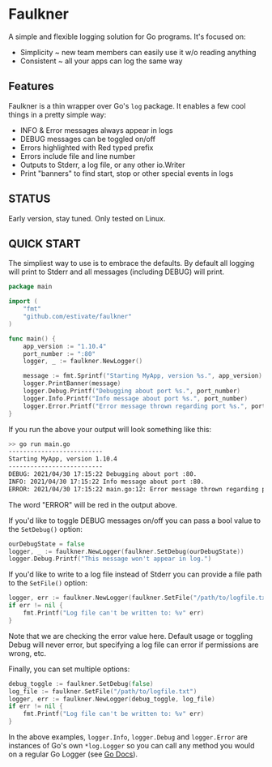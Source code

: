 # Faulkner

A simple and flexible logging solution for Go programs. It's focused on:

* Simplicity ~ new team members can easily use it w/o reading anything
* Consistent ~ all your apps can log the same way

## Features

Faulkner is a thin wrapper over Go's `log` package. It enables a few cool things
in a pretty simple way:

* INFO & Error messages always appear in logs
* DEBUG messages can be toggled on/off
* Errors highlighted with Red typed prefix
* Errors include file and line number
* Outputs to Stderr, a log file, or any other io.Writer
* Print "banners" to find start, stop or other special events in logs

## STATUS

Early version, stay tuned. Only tested on Linux.

## QUICK START

The simpliest way to use is to embrace the defaults. By default all logging will print to Stderr
and all messages (including DEBUG) will print.

```go
package main

import (
    "fmt"
    "github.com/estivate/faulkner"
)

func main() {
    app_version := "1.10.4"
    port_number := ":80"
    logger, _ := faulkner.NewLogger()

    message := fmt.Sprintf("Starting MyApp, version %s.", app_version)
    logger.PrintBanner(message)
    logger.Debug.Printf("Debugging about port %s.", port_number)
    logger.Info.Printf("Info message about port %s.", port_number)
    logger.Error.Printf("Error message thrown regarding port %s.", port_number)
}
```

If you run the above your output will look something like this:

```bash
>> go run main.go
--------------------------
Starting MyApp, version 1.10.4
--------------------------
DEBUG: 2021/04/30 17:15:22 Debugging about port :80.
INFO: 2021/04/30 17:15:22 Info message about port :80.
ERROR: 2021/04/30 17:15:22 main.go:12: Error message thrown regarding port :80.
```
The word "ERROR" will be red in the output above.

If you'd like to toggle DEBUG messages on/off you can pass a bool value to the `SetDebug()` option:

```go
ourDebugState = false
logger, _ := faulkner.NewLogger(faulkner.SetDebug(ourDebugState))
logger.Debug.Printf("This message won't appear in log.")
```

If you'd like to write to a log file instead of Stderr you can provide a file path to the `SetFile()` option:

```go
logger, err := faulkner.NewLogger(faulkner.SetFile("/path/to/logfile.txt"))
if err != nil {
    fmt.Printf("Log file can't be written to: %v" err)
}
```

Note that we are checking the error value here. Default usage or toggling Debug will never error,
but specifying a log file can error if permissions are wrong, etc.

Finally, you can set multiple options:

```go
debug_toggle := faulkner.SetDebug(false)
log_file := faulkner.SetFile("/path/to/logfile.txt")
logger, err := faulkner.NewLogger(debug_toggle, log_file)
if err != nil {
    fmt.Printf("Log file can't be written to: %v" err)
}
```

In the above examples, `logger.Info`, `logger.Debug` and `logger.Error` are instances of
Go's own `*log.Logger` so you can call any method you would on a regular
Go Logger (see [Go Docs](https://golang.org/pkg/log/)).
